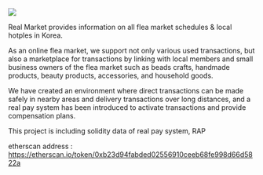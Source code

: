 <img src="https://real-market.kr/img/RAP_logo.png" />

Real Market provides information on all flea market schedules & local hotples in Korea.

As an online flea market, we support not only various used transactions, but also a marketplace for transactions by linking with local members and small business owners of the flea market such as beads crafts, handmade products, beauty products, accessories, and household goods.

We have created an environment where direct transactions can be made safely in nearby areas and delivery transactions over long distances, and a real pay system has been introduced to activate transactions and provide compensation plans.


This project is including solidity data of real pay system, RAP

etherscan address : https://etherscan.io/token/0xb23d94fabded02556910ceeb68fe998d66d5822a



